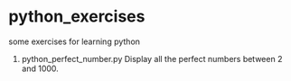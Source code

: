 # python_exercises
some exercises for learning python
1. python_perfect_number.py
Display all the perfect numbers between 2 and 1000.
